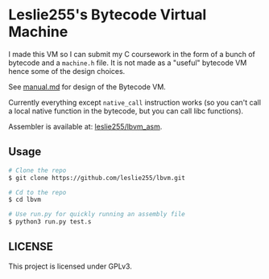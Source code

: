 # Leslie255's Bytecode Virtual Machine

I made this VM so I can submit my C coursework in the form of a bunch of bytecode and a `machine.h` file.
It is not made as a "useful" bytecode VM hence some of the design choices.

See [manual.md](manual.md) for design of the Bytecode VM.

Currently everything except `native_call` instruction works (so you can't call a local native function in the bytecode, but you can call libc functions).

Assembler is available at: [leslie255/lbvm_asm](https://github.com/leslie255/lbvm_asm).

## Usage

```bash
# Clone the repo
$ git clone https://github.com/leslie255/lbvm.git

# Cd to the repo
$ cd lbvm

# Use run.py for quickly running an assembly file
$ python3 run.py test.s
```

## LICENSE

This project is licensed under GPLv3.
